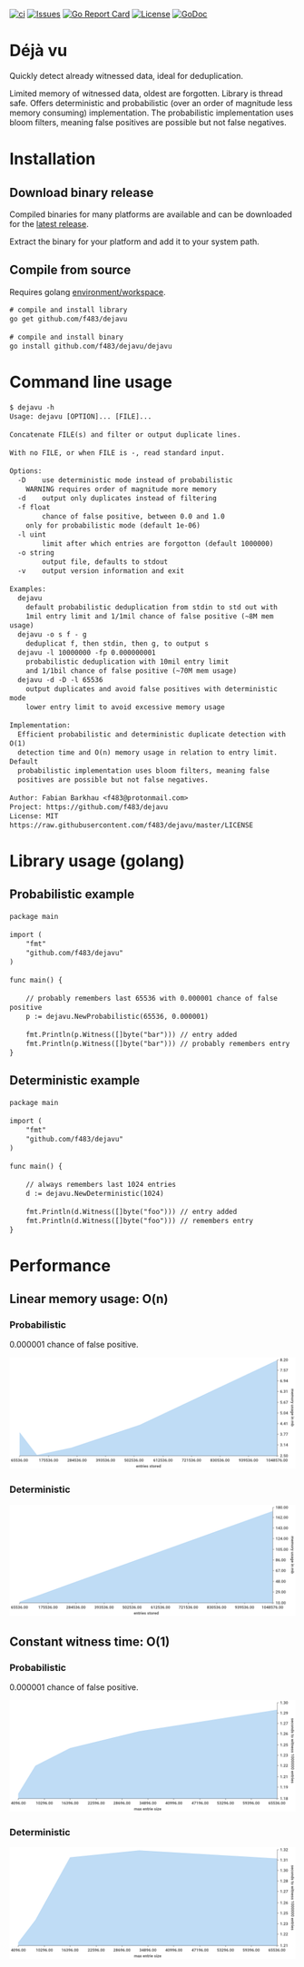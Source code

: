 

[![ci](https://github.com/f483/dejavu/actions/workflows/go.yml/badge.svg)](https://github.com/f483/dejavu/actions/workflows/go.yml)
[![Issues](https://img.shields.io/github/issues/f483/dejavu.svg)](https://github.com/f483/dejavu/issues)
[![Go Report Card](https://goreportcard.com/badge/github.com/f483/dejavu)](https://goreportcard.com/report/github.com/f483/dejavu)
[![License](https://img.shields.io/badge/license-MIT-blue.svg)](https://raw.githubusercontent.com/f483/dejavu/master/LICENSE)
[![GoDoc](https://img.shields.io/badge/godoc-reference-blue.svg)](https://godoc.org/github.com/f483/dejavu)


# Déjà vu

Quickly detect already witnessed data, ideal for deduplication.

Limited memory of witnessed data, oldest are forgotten. Library is thread safe.
Offers deterministic and probabilistic (over an order of magnitude less memory
consuming) implementation. The probabilistic implementation uses bloom filters,
meaning false positives are possible but not false negatives.


# Installation

## Download binary release

Compiled binaries for many platforms are available and can be downloaded for
the [latest release](https://github.com/F483/dejavu/releases/latest).

Extract the binary for your platform and add it to your system path.

## Compile from source

Requires golang [environment/workspace](https://golang.org/doc/code.html).

```
# compile and install library
go get github.com/f483/dejavu

# compile and install binary
go install github.com/f483/dejavu/dejavu
```

# Command line usage

```
$ dejavu -h
Usage: dejavu [OPTION]... [FILE]...

Concatenate FILE(s) and filter or output duplicate lines.

With no FILE, or when FILE is -, read standard input.

Options:
  -D	use deterministic mode instead of probabilistic
	WARNING requires order of magnitude more memory
  -d	output only duplicates instead of filtering
  -f float
    	chance of false positive, between 0.0 and 1.0
	only for probabilistic mode (default 1e-06)
  -l uint
    	limit after which entries are forgotton (default 1000000)
  -o string
    	output file, defaults to stdout
  -v	output version information and exit

Examples:
  dejavu
	default probabilistic deduplication from stdin to std out with
	1mil entry limit and 1/1mil chance of false positive (~8M mem usage)
  dejavu -o s f - g
	deduplicat f, then stdin, then g, to output s
  dejavu -l 10000000 -fp 0.000000001
	probabilistic deduplication with 10mil entry limit
	and 1/1bil chance of false positive (~70M mem usage)
  dejavu -d -D -l 65536
	output duplicates and avoid false positives with deterministic mode
	lower entry limit to avoid excessive memory usage

Implementation:
  Efficient probabilistic and deterministic duplicate detection with O(1) 
  detection time and O(n) memory usage in relation to entry limit. Default
  probabilistic implementation uses bloom filters, meaning false
  positives are possible but not false negatives.

Author: Fabian Barkhau <f483@protonmail.com>
Project: https://github.com/f483/dejavu
License: MIT https://raw.githubusercontent.com/f483/dejavu/master/LICENSE
```

# Library usage (golang)

## Probabilistic example

```
package main

import (
	"fmt"
	"github.com/f483/dejavu"
)

func main() {

	// probably remembers last 65536 with 0.000001 chance of false positive
	p := dejavu.NewProbabilistic(65536, 0.000001)

	fmt.Println(p.Witness([]byte("bar"))) // entry added
	fmt.Println(p.Witness([]byte("bar"))) // probably remembers entry
}
```

## Deterministic example

```
package main

import (
	"fmt"
	"github.com/f483/dejavu"
)

func main() {

	// always remembers last 1024 entries
	d := dejavu.NewDeterministic(1024)

	fmt.Println(d.Witness([]byte("foo"))) // entry added
	fmt.Println(d.Witness([]byte("foo"))) // remembers entry
}
```

# Performance

## Linear memory usage: O(n)

### Probabilistic

0.000001 chance of false positive.

![Benchmark Memory](https://github.com/f483/dejavu/raw/master/_benchmark/probabilistic-memory.png)

### Deterministic

![Benchmark Memory](https://github.com/f483/dejavu/raw/master/_benchmark/deterministic-memory.png)


## Constant witness time: O(1)

### Probabilistic

0.000001 chance of false positive.

![Benchmark Time](https://github.com/f483/dejavu/raw/master/_benchmark/probabilistic-time.png)

### Deterministic

![Benchmark Time](https://github.com/f483/dejavu/raw/master/_benchmark/deterministic-time.png)
